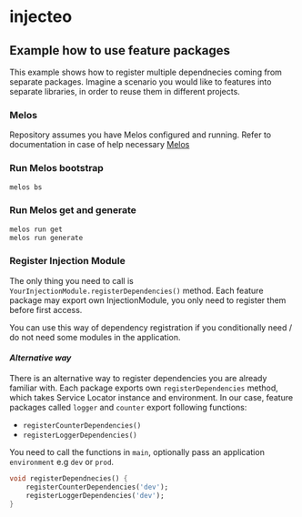 # injecteo

## Example how to use feature packages

This example shows how to register multiple dependnecies coming from separate packages. Imagine a scenario you would like to features into separate libraries, in order to reuse them in different projects.

### Melos

Repository assumes you have Melos configured and running. Refer to documentation in case of help necessary [Melos](https://melos.invertase.dev)

### Run Melos bootstrap

```sh
melos bs
```

### Run Melos get and generate

```sh
melos run get
melos run generate
```

### Register Injection Module

 The only thing you need to call is `YourInjectionModule.registerDependencies()` method. Each feature package may export own InjectionModule, you only need to register them before first access.

 You can use this way of dependency registration if you conditionally need / do not need some modules in the application.

#### *Alternative way*

There is an alternative way to register dependencies you are already familiar with. Each package exports own `registerDependencies` method, which takes Service Locator instance and environment. In our case, feature packages called `logger` and `counter` export following functions:

- `registerCounterDependencies()`
- `registerLoggerDependencies()`

You need to call the functions in `main`, optionally pass an application `environment` e.g `dev` or `prod`.

```dart
void registerDependnecies() {
    registerCounterDependencies('dev');
    registerLoggerDependencies('dev');
}
```
